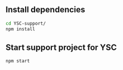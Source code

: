 ## Install dependencies
```bash
cd YSC-support/
npm install
```

## Start support project for YSC
```bash
npm start
```